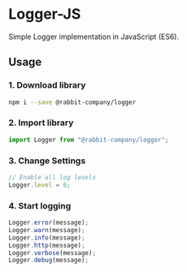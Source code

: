 # Logger-JS

Simple Logger implementation in JavaScript (ES6).

## Usage

### 1. Download library
```bash
npm i --save @rabbit-company/logger
```

### 2. Import library
```js
import Logger from "@rabbit-company/logger";
```

### 3. Change Settings
```js
// Enable all log levels
Logger.level = 6;
```

### 4. Start logging
```js
Logger.error(message);
Logger.warn(message);
Logger.info(message);
Logger.http(message);
Logger.verbose(message);
Logger.debug(message);
```